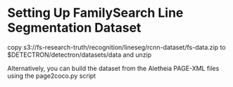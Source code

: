 # Setting Up FamilySearch Line Segmentation Dataset

copy s3://fs-research-truth/recognition/lineseg/rcnn-dataset/fs-data.zip to $DETECTRON/detectron/datasets/data and unzip

Alternatively, you can build the dataset from the Aletheia PAGE-XML files using the page2coco.py script
